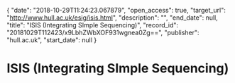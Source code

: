 {
  "date": "2018-10-29T11:24:23.067879", 
  "open_access": true, 
  "target_url": "http://www.hull.ac.uk/esig/isis.html", 
  "description": "", 
  "end_date": null, 
  "title": "ISIS (Integrating SImple Sequencing)", 
  "record_id": "20181029T112423/x9LbhZWbXOF931wgnea0Zg==", 
  "publisher": "hull.ac.uk", 
  "start_date": null
}

# ISIS (Integrating SImple Sequencing)

